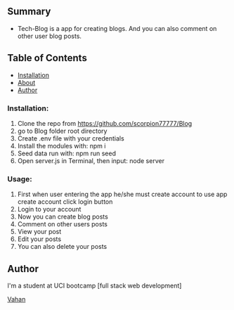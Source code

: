 ## Summary

- Tech-Blog is a app for creating blogs. And you can also comment on other user blog posts.


## Table of Contents

- [Installation](#installation:)
- [About](#about)
- [Author](#author)


### Installation:
1. Clone the repo from https://github.com/scorpion77777/Blog
2. go to Blog folder root directory
3. Create .env file with your credentials
4. Install the modules with: npm i
5. Seed data run with: npm run seed
6. Open server.js in Terminal, then input: node server 


### Usage:

1. First when user entering the app he/she must create account to use app create account click login button
2. Login to your account
3. Now you can create blog posts
4. Comment on other users posts
5. View your post 
6. Edit your posts
7. You can also delete your posts


## Author

I'm a student at UCI bootcamp [full stack web development]

[Vahan](https://github.com/scorpion77777)
